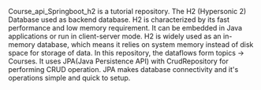 Course_api_Springboot_h2 is a tutorial repository. The H2 (Hypersonic 2) Database used as backend database. H2 is characterized by its fast performance and low memory requirement. It can be embedded in Java applications or run in client-server mode. H2 is widely used as an in-memory database, which means it relies on system memory instead of disk space for storage of data.
In this repository, the dataflows form topics -> Courses. It uses JPA(Java Persistence API) with CrudRepository for performing CRUD operation. JPA makes database connectivity and it's operations simple and quick to setup.
